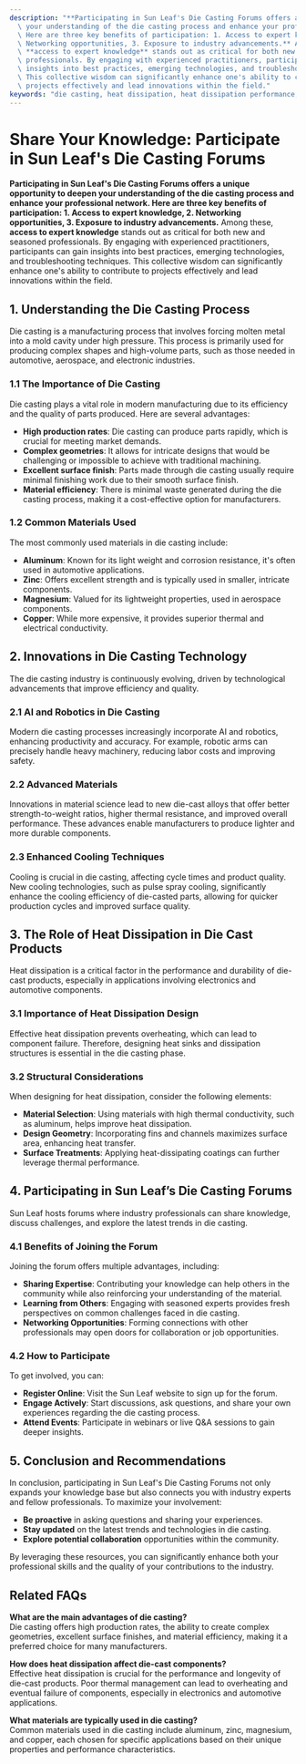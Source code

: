 ```yaml
---
description: "**Participating in Sun Leaf's Die Casting Forums offers a unique opportunity to deepen\
  \ your understanding of the die casting process and enhance your professional network.\
  \ Here are three key benefits of participation: 1. Access to expert knowledge, 2.\
  \ Networking opportunities, 3. Exposure to industry advancements.** Among these,\
  \ **access to expert knowledge** stands out as critical for both new and seasoned\
  \ professionals. By engaging with experienced practitioners, participants can gain\
  \ insights into best practices, emerging technologies, and troubleshooting techniques.\
  \ This collective wisdom can significantly enhance one's ability to contribute to\
  \ projects effectively and lead innovations within the field."
keywords: "die casting, heat dissipation, heat dissipation performance, die-cast aluminum"
---
```

# Share Your Knowledge: Participate in Sun Leaf's Die Casting Forums

**Participating in Sun Leaf's Die Casting Forums offers a unique opportunity to deepen your understanding of the die casting process and enhance your professional network. Here are three key benefits of participation: 1. Access to expert knowledge, 2. Networking opportunities, 3. Exposure to industry advancements.** Among these, **access to expert knowledge** stands out as critical for both new and seasoned professionals. By engaging with experienced practitioners, participants can gain insights into best practices, emerging technologies, and troubleshooting techniques. This collective wisdom can significantly enhance one's ability to contribute to projects effectively and lead innovations within the field.

## **1. Understanding the Die Casting Process**

Die casting is a manufacturing process that involves forcing molten metal into a mold cavity under high pressure. This process is primarily used for producing complex shapes and high-volume parts, such as those needed in automotive, aerospace, and electronic industries. 

### **1.1 The Importance of Die Casting**

Die casting plays a vital role in modern manufacturing due to its efficiency and the quality of parts produced. Here are several advantages:

- **High production rates**: Die casting can produce parts rapidly, which is crucial for meeting market demands.
- **Complex geometries**: It allows for intricate designs that would be challenging or impossible to achieve with traditional machining.
- **Excellent surface finish**: Parts made through die casting usually require minimal finishing work due to their smooth surface finish.
- **Material efficiency**: There is minimal waste generated during the die casting process, making it a cost-effective option for manufacturers.

### **1.2 Common Materials Used**

The most commonly used materials in die casting include:

- **Aluminum**: Known for its light weight and corrosion resistance, it's often used in automotive applications.
- **Zinc**: Offers excellent strength and is typically used in smaller, intricate components.
- **Magnesium**: Valued for its lightweight properties, used in aerospace components.
- **Copper**: While more expensive, it provides superior thermal and electrical conductivity.

## **2. Innovations in Die Casting Technology**

The die casting industry is continuously evolving, driven by technological advancements that improve efficiency and quality. 

### **2.1 AI and Robotics in Die Casting**

Modern die casting processes increasingly incorporate AI and robotics, enhancing productivity and accuracy. For example, robotic arms can precisely handle heavy machinery, reducing labor costs and improving safety.

### **2.2 Advanced Materials**

Innovations in material science lead to new die-cast alloys that offer better strength-to-weight ratios, higher thermal resistance, and improved overall performance. These advances enable manufacturers to produce lighter and more durable components.

### **2.3 Enhanced Cooling Techniques**

Cooling is crucial in die casting, affecting cycle times and product quality. New cooling technologies, such as pulse spray cooling, significantly enhance the cooling efficiency of die-casted parts, allowing for quicker production cycles and improved surface quality.

## **3. The Role of Heat Dissipation in Die Cast Products**

Heat dissipation is a critical factor in the performance and durability of die-cast products, especially in applications involving electronics and automotive components.

### **3.1 Importance of Heat Dissipation Design**

Effective heat dissipation prevents overheating, which can lead to component failure. Therefore, designing heat sinks and dissipation structures is essential in the die casting phase.

### **3.2 Structural Considerations**

When designing for heat dissipation, consider the following elements:

- **Material Selection**: Using materials with high thermal conductivity, such as aluminum, helps improve heat dissipation.
- **Design Geometry**: Incorporating fins and channels maximizes surface area, enhancing heat transfer.
- **Surface Treatments**: Applying heat-dissipating coatings can further leverage thermal performance.

## **4. Participating in Sun Leaf’s Die Casting Forums**

Sun Leaf hosts forums where industry professionals can share knowledge, discuss challenges, and explore the latest trends in die casting. 

### **4.1 Benefits of Joining the Forum**

Joining the forum offers multiple advantages, including:

- **Sharing Expertise**: Contributing your knowledge can help others in the community while also reinforcing your understanding of the material.
- **Learning from Others**: Engaging with seasoned experts provides fresh perspectives on common challenges faced in die casting.
- **Networking Opportunities**: Forming connections with other professionals may open doors for collaboration or job opportunities.

### **4.2 How to Participate**

To get involved, you can:

- **Register Online**: Visit the Sun Leaf website to sign up for the forum.
- **Engage Actively**: Start discussions, ask questions, and share your own experiences regarding the die casting process.
- **Attend Events**: Participate in webinars or live Q&A sessions to gain deeper insights.

## **5. Conclusion and Recommendations**

In conclusion, participating in Sun Leaf's Die Casting Forums not only expands your knowledge base but also connects you with industry experts and fellow professionals. To maximize your involvement:

- **Be proactive** in asking questions and sharing your experiences.
- **Stay updated** on the latest trends and technologies in die casting.
- **Explore potential collaboration** opportunities within the community.

By leveraging these resources, you can significantly enhance both your professional skills and the quality of your contributions to the industry.

## **Related FAQs**

**What are the main advantages of die casting?**  
Die casting offers high production rates, the ability to create complex geometries, excellent surface finishes, and material efficiency, making it a preferred choice for many manufacturers.

**How does heat dissipation affect die-cast components?**  
Effective heat dissipation is crucial for the performance and longevity of die-cast products. Poor thermal management can lead to overheating and eventual failure of components, especially in electronics and automotive applications.

**What materials are typically used in die casting?**  
Common materials used in die casting include aluminum, zinc, magnesium, and copper, each chosen for specific applications based on their unique properties and performance characteristics.
